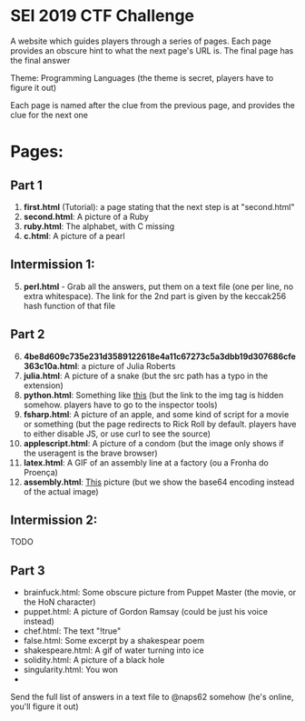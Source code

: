 # SEI 2019 CTF Challenge

A website which guides players through a series of pages. Each page provides an obscure hint to what the next page's URL is. The final page has the final answer

Theme: Programming Languages (the theme is secret, players have to figure it out)

Each page is named after the clue from the previous page, and provides the clue for the next one

# Pages:

## Part 1

1. **first.html** (Tutorial): a page stating that the next step is at "second.html"
2. **second.html**: A picture of a Ruby
3. **ruby.html**: The alphabet, with C missing
4. **c.html**: A picture of a pearl

## Intermission 1:

5. **perl.html** - Grab all the answers, put them on a text file (one per line, no extra whitespace). The link for the 2nd part is given by the keccak256 hash function of that file

## Part 2

6. **4be8d609c735e231d3589122618e4a11c67273c5a3dbb19d307686cfe363c10a.html**: a picture of Julia Roberts
7. **julia.html**: A picture of a snake (but the src path has a typo in the
   extension)
8. **python.html**: Something like [this](https://www.uberchord.com/wp-content/uploads/2016/11/AdobeStock_98163991-1024x682.jpeg) (but the link to the img tag is hidden somehow. players have to go to the inspector tools)
9. **fsharp.html**: A picture of an apple, and some kind of script for a movie or something (but the page redirects to Rick Roll by default. players have to either disable JS, or use curl to see the source)
10. **applescript.html**: A picture of a condom (but the image only shows if the useragent is the brave browser)
11. **latex.html**: A GIF of an assembly line at a factory (ou a Fronha do Proença)
12. **assembly.html**: [This](https://as2.ftcdn.net/jpg/00/52/32/83/500_F_52328328_G8EfhNeW1h4fXLNnYccCUWjKG16EUopb.jpg) picture (but we show the base64 encoding instead of the actual image)

## Intermission 2:

TODO

## Part 3

- brainfuck.html: Some obscure picture from Puppet Master (the movie, or the HoN character)
- puppet.html: A picture of Gordon Ramsay (could be just his voice instead)
- chef.html: The text "!true"
- false.html: Some excerpt by a shakespear poem
- shakespeare.html: A gif of water turning into ice
- solidity.html: A picture of a black hole
- singularity.html: You won
- 

Send the full list of answers in a text file to @naps62 somehow (he's online, you'll figure it out)
